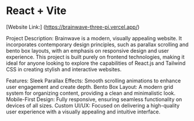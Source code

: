 # React + Vite

[Website Link:] (https://brainwave-three-pi.vercel.app/)

Project Description:
Brainwave is a modern, visually appealing website. It incorporates contemporary design principles, such as parallax scrolling and bento box layouts, with an emphasis on responsive design and user experience. This project is built purely on frontend technologies, making it ideal for anyone looking to explore the capabilities of React.js and Tailwind CSS in creating stylish and interactive websites.

Features:
Sleek Parallax Effects: Smooth scrolling animations to enhance user engagement and create depth.
Bento Box Layout: A modern grid system for organizing content, providing a clean and minimalistic look.
Mobile-First Design: Fully responsive, ensuring seamless functionality on devices of all sizes.
Custom UI/UX: Focused on delivering a high-quality user experience with a visually appealing and intuitive interface.
